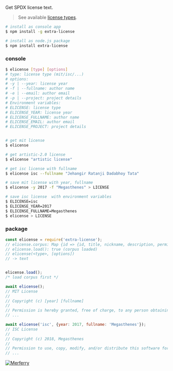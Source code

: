 Get SPDX license text.
> See available [license types].

```bash
# install as console app
$ npm install -g extra-license

# install as node.js package
$ npm install extra-license
```


### console

```bash
$ elicense [type] [options]
# type: license type (mit/isc/...)
# options:
# -y | --year: license year
# -f | --fullname: author name
# -e | --email: author email
# -p | --project: project details
# Environment variables:
# ELICENSE: license type
# ELICENSE_YEAR: license year
# ELICENSE_FULLNAME: author name
# ELICENSE_EMAIL: author email
# ELICENSE_PROJECT: project details


# get mit license
$ elicense

# get artistic-2.0 license
$ elicense "artistic license"

# get isc license with fullname
$ elicense isc --fullname "Jehangir Ratanji Dadabhoy Tata"

# save mit license with year, fullname
$ elicense -y 2017 -f "Megasthenes" > LICENSE

# save isc license  with environment variables
$ ELICENSE=isc
$ ELICENSE_YEAR=2017
$ ELICENSE_FULLNAME=Megasthenes
$ elicense > LICENSE
```


### package

```javascript
const elicense = require('extra-license');
// elicense.corpus: Map {id => {id, title, nickname, description, permissions, conditions, limitations}}
// elicense.load(): true (corpus loaded)
// elicense(<type>, [options])
// -> text


elicense.load();
/* load corpus first */

await elicense();
// MIT License
//
// Copyright (c) [year] [fullname]
//
// Permission is hereby granted, free of charge, to any person obtaining a copy
// ...

await elicense('isc', {year: 2017, fullname: 'Megasthenes'});
// ISC License
//
// Copyright (c) 2018, Megasthenes
//
// Permission to use, copy, modify, and/or distribute this software for any
// ...
```


[![Merferry](https://i.imgur.com/EYm1X2y.jpg)](https://merferry.github.io)

[license types]: https://github.com/nodef/extra-license/tree/master/assets
